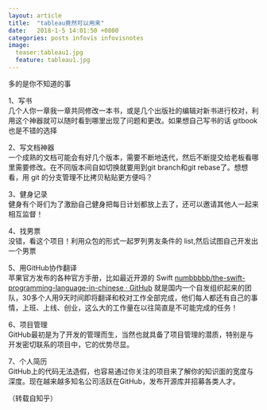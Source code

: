 ```yaml
---
layout: article
title:  "tableau竟然可以用来"
date:   2018-1-5 14:01:50 +0800
categories: posts infovis infovisnotes
image:
  teaser:tableau1.jpg 
  feature: tableau1.jpg
---
```

多的是你不知道的事





1、写书<br>几个人你一章我一章共同修改一本书，或是几个出版社的编辑对新书进行校对，利用这个神器就可以随时看到哪里出现了问题和更改。如果想自己写书的话 gitbook 也是不错的选择

2、写文档神器<br>一个成熟的文档可能会有好几个版本，需要不断地迭代，然后不断提交给老板看哪里需要修改。在不同版本间自如切换就要用到git branch和git rebase了。想想看，用 git 的分支管理不比拷贝粘贴更方便吗？ 

3、健身记录<br>健身有个哥们为了激励自己健身把每日计划都放上去了，还可以邀请其他人一起来相互监督！

4、找男票<br>没错，看这个项目！利用众包的形式一起罗列男友条件的 list,然后试图自己开发出一个男票

5、用GitHub协作翻译 <br> 苹果官方发布的各种官方手册，比如最近开源的 Swift <a href="https://link.zhihu.com/?target=https%3A//github.com/numbbbbb/the-swift-programming-language-in-chinese" class=" wrap external" target="_blank" rel="nofollow noreferrer">numbbbbb/the-swift-programming-language-in-chinese · GitHub</a> 就是国内一个自发组织起来的团队，30多个人用9天时间即将翻译和校对工作全部完成，他们每人都还有自己的事情，上班、上线、创业，这么大的工作量在以往简直是不可能完成的任务！

6、项目管理<br>GitHub最初是为了开发的管理而生，当然也就具备了项目管理的潜质，特别是与开发密切联系的项目中，它的优势尽显。

7、个人简历<br>GitHub上的代码无法造假，也容易通过你关注的项目来了解你的知识面的宽度与深度。现在越来越多知名公司活跃在GitHub，发布开源库并招募各类人才。









（转载自知乎）

